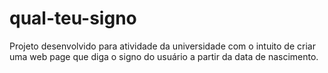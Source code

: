 # qual-teu-signo
Projeto desenvolvido para atividade da universidade com o intuito de criar uma web page que diga o signo do usuário a partir da data de nascimento.
